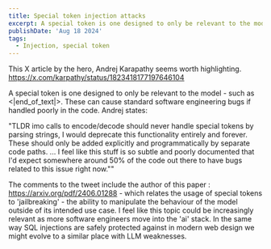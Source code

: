```yaml
---
title: Special token injection attacks
excerpt: A special token is one designed to only be relevant to the model - such as <|end_of_text|>. These can cause standard software engineering bugs if handled poorly in the code.
publishDate: 'Aug 18 2024'
tags:
  - Injection, special token
---
```


This X article by the hero, Andrej Karapathy seems worth highlighting.
https://x.com/karpathy/status/1823418177197646104

A special token is one designed to only be relevant to the model - such as <|end_of_text|>. These can cause standard software engineering bugs if handled poorly in the code. Andrej states:

"TLDR imo calls to encode/decode should never handle special tokens by parsing strings, I would deprecate this functionality entirely and forever. These should only be added explicitly and programmatically by separate code paths. ... I feel like this stuff is so subtle and poorly documented that I'd expect somewhere around 50% of the code out there to have bugs related to this issue right now.""

The comments to the tweet include the author of this paper : https://arxiv.org/pdf/2406.01288 - which relates the usage of special tokens to 'jailbreaking' - the ability to manipulate the behaviour of the model outside of its intended use case. I feel like this topic could be increasingly relevant as more software engineers move into the 'ai' stack. In the same way SQL injections are safely protected against in modern web design we might evolve to a similar place with LLM weaknesses.
